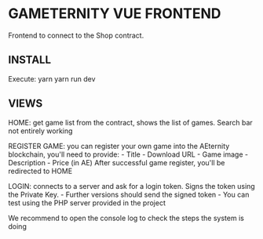 # GAMETERNITY VUE FRONTEND

Frontend to connect to the Shop contract.

## INSTALL
Execute:
yarn
yarn run dev

## VIEWS
HOME: get game list from the contract, shows the list of games. Search bar not entirely working

REGISTER GAME: you can register your own game into the AEternity blockchain, you'll need to provide:
    - Title
    - Download URL
    - Game image
    - Description
    - Price (in AE)
After successful game register, you'll be redirected to HOME

LOGIN: connects to a server and ask for a login token. Signs the token using the Private Key.
    - Further versions should send the signed token
    - You can test using the PHP server provided in the project

We recommend to open the console log to check the steps the system is doing
